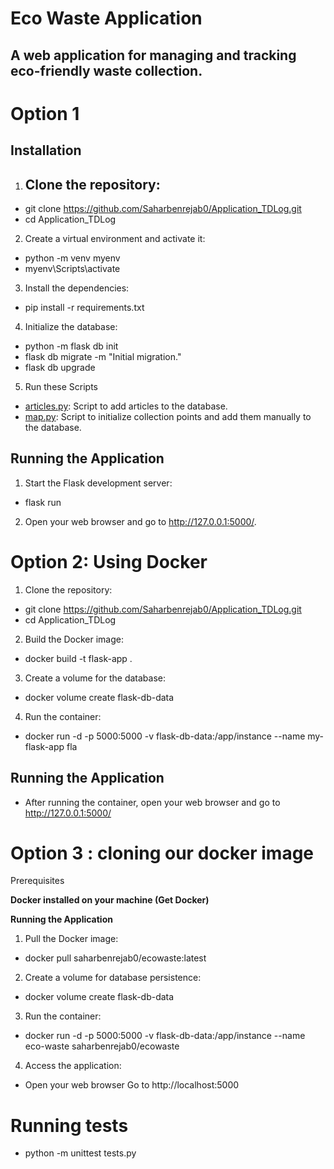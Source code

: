 # Eco Waste Application

## A web application for managing and tracking eco-friendly waste collection.

# Option 1
## Installation

1. Clone the repository:
    ---
- git clone https://github.com/Saharbenrejab0/Application_TDLog.git
- cd Application_TDLog
    

2. Create a virtual environment and activate it:
    
- python -m venv myenv
- myenv\Scripts\activate 
    

3. Install the dependencies:
    
- pip install -r requirements.txt
    


4. Initialize the database:
    
- python -m flask db init  
- flask db migrate -m "Initial migration."
- flask db upgrade
    

5. Run these Scripts

- [articles.py](http://vscodecontentref/10): Script to add articles to the database.
- [map.py](http://vscodecontentref/11): Script to initialize collection points and add them manually to the database.

## Running the Application

1. Start the Flask development server:
    
- flask run
    

2. Open your web browser and go to http://127.0.0.1:5000/.


# Option 2: Using Docker

1. Clone the repository:
- git clone https://github.com/Saharbenrejab0/Application_TDLog.git
- cd Application_TDLog

2. Build the Docker image:
- docker build -t flask-app .

3. Create a volume for the database:
- docker volume create flask-db-data

4. Run the container:
- docker run -d -p 5000:5000 -v flask-db-data:/app/instance --name my-flask-app fla
## Running the Application

- After running the container, open your web browser and go to http://127.0.0.1:5000/


# Option 3 : cloning our docker image

Prerequisites

**Docker installed on your machine (Get Docker)**

**Running the Application**

1. Pull the Docker image:

- docker pull saharbenrejab0/ecowaste:latest

2. Create a volume for database persistence:

- docker volume create flask-db-data

3. Run the container:

- docker run -d -p 5000:5000 -v flask-db-data:/app/instance --name eco-waste saharbenrejab0/ecowaste

4. Access the application:

- Open your web browser
Go to http://localhost:5000

# Running tests
- python -m unittest tests.py
